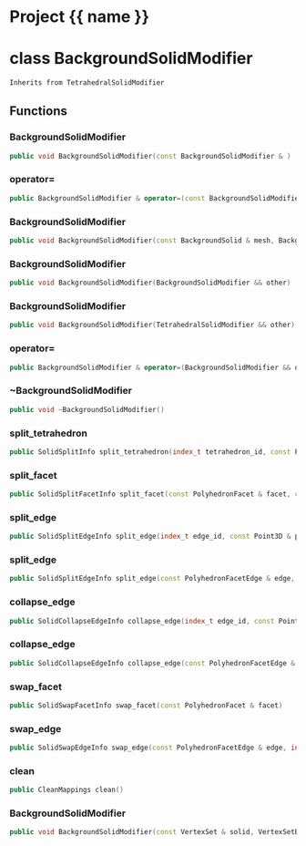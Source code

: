 <script setup>
import {useRoute} from 'vitepress'
const {path} = useRoute()
const tokens = path.split('/')
const words = tokens[2].split('-');
for (let i = 0; i < words.length; i++) {
    words[i] = words[i].charAt(0).toUpperCase() + words[i].slice(1);
    words[i] = words[i].replace('geode', 'Geode')
}
const name = words.join('-');
</script>
# Project {{ name }}

# class BackgroundSolidModifier


```cpp
Inherits from TetrahedralSolidModifier
```



## Functions

### BackgroundSolidModifier

```cpp
public void BackgroundSolidModifier(const BackgroundSolidModifier & )
```


### operator=

```cpp
public BackgroundSolidModifier & operator=(const BackgroundSolidModifier & )
```


### BackgroundSolidModifier

```cpp
public void BackgroundSolidModifier(const BackgroundSolid & mesh, BackgroundSolidBuilder & builder)
```


### BackgroundSolidModifier

```cpp
public void BackgroundSolidModifier(BackgroundSolidModifier && other)
```


### BackgroundSolidModifier

```cpp
public void BackgroundSolidModifier(TetrahedralSolidModifier && other)
```


### operator=

```cpp
public BackgroundSolidModifier & operator=(BackgroundSolidModifier && other)
```


### ~BackgroundSolidModifier

```cpp
public void ~BackgroundSolidModifier()
```


### split_tetrahedron

```cpp
public SolidSplitInfo split_tetrahedron(index_t tetrahedron_id, const Point3D & point)
```


### split_facet

```cpp
public SolidSplitFacetInfo split_facet(const PolyhedronFacet & facet, const Point3D & point)
```


### split_edge

```cpp
public SolidSplitEdgeInfo split_edge(index_t edge_id, const Point3D & point)
```


### split_edge

```cpp
public SolidSplitEdgeInfo split_edge(const PolyhedronFacetEdge & edge, const Point3D & point)
```


### collapse_edge

```cpp
public SolidCollapseEdgeInfo collapse_edge(index_t edge_id, const Point3D & point)
```


### collapse_edge

```cpp
public SolidCollapseEdgeInfo collapse_edge(const PolyhedronFacetEdge & edge, const Point3D & point)
```


### swap_facet

```cpp
public SolidSwapFacetInfo swap_facet(const PolyhedronFacet & facet)
```


### swap_edge

```cpp
public SolidSwapEdgeInfo swap_edge(const PolyhedronFacetEdge & edge, index_t apex)
```


### clean

```cpp
public CleanMappings clean()
```


### BackgroundSolidModifier

```cpp
public void BackgroundSolidModifier(const VertexSet & solid, VertexSetBuilder & builder, MeshModifierFactoryKey key)
```




